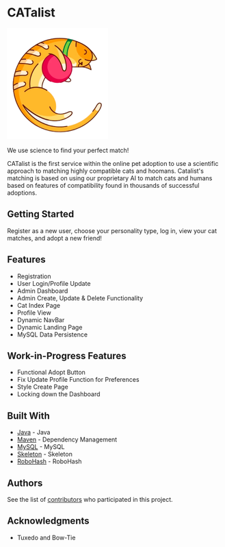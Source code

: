 # CATalist

![CATalist Logo](src/main/webapp/img/logo-nobg.png)

We use science to find your perfect match!

CATalist is the first service within the online pet adoption to use a scientific approach to matching highly compatible cats and hoomans. Catalist's matching is based on using our proprietary AI to match cats and humans based on features of compatibility found in thousands of successful adoptions.


## Getting Started

Register as a new user, choose your personality type, log in, view your cat matches, and adopt a new friend!


## Features

* Registration
* User Login/Profile Update
* Admin Dashboard 
* Admin Create, Update & Delete Functionality
* Cat Index Page
* Profile View
* Dynamic NavBar
* Dynamic Landing Page
* MySQL Data Persistence

## Work-in-Progress Features

* Functional Adopt Button
* Fix Update Profile Function for Preferences
* Style Create Page
* Locking down the Dashboard


## Built With

* [Java](https://www.java.com/en/) - Java
* [Maven](https://maven.apache.org/) - Dependency Management
* [MySQL](http://mysql.com/) - MySQL
* [Skeleton](http://getskeleton.com/) - Skeleton
* [RoboHash](https://robohash.org/) - RoboHash


## Authors

See the list of [contributors](https://github.com/catlister/Catlister/graphs/contributors) who participated in this project.


## Acknowledgments

* Tuxedo and Bow-Tie
